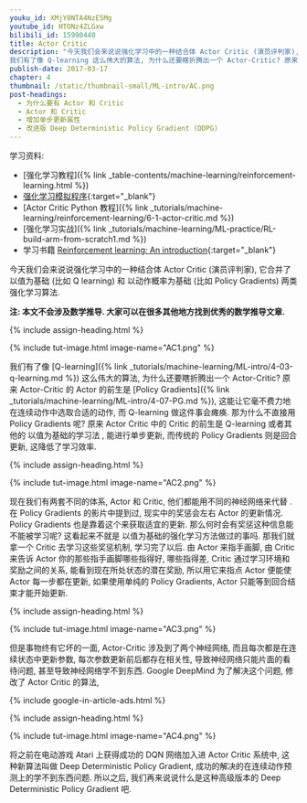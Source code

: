 ```yaml
---
youku_id: XMjY0NTA4NzE5Mg
youtube_id: HTONz4ZLGxw
bilibili_id: 15990440
title: Actor Critic
description: "今天我们会来说说强化学习中的一种结合体 Actor Critic (演员评判家), 它合并了 以值为基础 (比如 Q learning) 和 以动作概率为基础 (比如 Policy Gradients) 两类强化学习算法.
我们有了像 Q-learning 这么伟大的算法, 为什么还要瞎折腾出一个 Actor-Critic? 原来 Actor-Critic 的 Actor 的前生是 Policy Gradients , 这能让它毫不费力地在连续动作中选取合适的动作, 而 Q-learning 做这件事会瘫痪. 那为什么不直接用 Policy Gradients 呢? 原来 Actor Critic 中的 Critic 的前生是 Q-learning 或者其他的 以值为基础的学习法 , 能进行单步更新, 而传统的 Policy Gradients 则是回合更新, 这降低了学习效率."
publish-date: 2017-03-17
chapter: 4
thumbnail: /static/thumbnail-small/ML-intro/AC.png
post-headings:
  - 为什么要有 Actor 和 Critic
  - Actor 和 Critic
  - 增加单步更新属性
  - 改进版 Deep Deterministic Policy Gradient (DDPG)
---
```


学习资料:
  * [强化学习教程]({% link _table-contents/machine-learning/reinforcement-learning.html %})
  * [强化学习模拟程序](https://www.youtube.com/watch?v=G5BDgzxfLvA&list=PLXO45tsB95cLYyEsEylpPvTY-8ErPt2O_){:target="_blank"}
  * [Actor Critic Python 教程]({% link _tutorials/machine-learning/reinforcement-learning/6-1-actor-critic.md %})
  * [强化学习实战]({% link _tutorials/machine-learning/ML-practice/RL-build-arm-from-scratch1.md %})
  * 学习书籍 [Reinforcement learning: An introduction](/static/files/Reinforcement_learning_An_introduction.pdf){:target="_blank"}

今天我们会来说说强化学习中的一种结合体 Actor Critic (演员评判家), 它合并了 以值为基础 (比如 Q learning) 和 以动作概率为基础 (比如 Policy Gradients) 两类强化学习算法.

**注: 本文不会涉及数学推导. 大家可以在很多其他地方找到优秀的数学推导文章.**

 {% include assign-heading.html %}

{% include tut-image.html image-name="AC1.png" %}


我们有了像 [Q-learning]({% link _tutorials/machine-learning/ML-intro/4-03-q-learning.md %}) 这么伟大的算法, 为什么还要瞎折腾出一个 Actor-Critic? 原来 Actor-Critic 的 Actor 的前生是
[Policy Gradients]({% link _tutorials/machine-learning/ML-intro/4-07-PG.md %}), 这能让它毫不费力地在连续动作中选取合适的动作, 而 Q-learning 做这件事会瘫痪. 那为什么不直接用 Policy Gradients 呢? 原来 Actor Critic 中的 Critic 的前生是 Q-learning 或者其他的 以值为基础的学习法 , 能进行单步更新, 而传统的 Policy Gradients 则是回合更新, 这降低了学习效率.


 {% include assign-heading.html %}

{% include tut-image.html image-name="AC2.png" %}

现在我们有两套不同的体系, Actor 和 Critic, 他们都能用不同的神经网络来代替 . 在 Policy Gradients 的影片中提到过,  现实中的奖惩会左右 Actor 的更新情况. Policy Gradients 也是靠着这个来获取适宜的更新. 那么何时会有奖惩这种信息能不能被学习呢? 这看起来不就是 以值为基础的强化学习方法做过的事吗. 那我们就拿一个 Critic  去学习这些奖惩机制, 学习完了以后. 由 Actor 来指手画脚, 由 Critic 来告诉 Actor 你的那些指手画脚哪些指得好, 哪些指得差, Critic 通过学习环境和奖励之间的关系, 能看到现在所处状态的潜在奖励, 所以用它来指点 Actor 便能使 Actor 每一步都在更新, 如果使用单纯的 Policy Gradients, Actor 只能等到回合结束才能开始更新.


 {% include assign-heading.html %}

{% include tut-image.html image-name="AC3.png" %}

但是事物终有它坏的一面, Actor-Critic 涉及到了两个神经网络, 而且每次都是在连续状态中更新参数,  每次参数更新前后都存在相关性, 导致神经网络只能片面的看待问题, 甚至导致神经网络学不到东西. Google DeepMind 为了解决这个问题, 修改了 Actor Critic 的算法,

{% include google-in-article-ads.html %}


 {% include assign-heading.html %}

{% include tut-image.html image-name="AC4.png" %}

将之前在电动游戏 Atari 上获得成功的 DQN 网络加入进 Actor Critic 系统中,  这种新算法叫做 Deep Deterministic Policy Gradient, 成功的解决的在连续动作预测上的学不到东西问题. 所以之后, 我们再来说说什么是这种高级版本的 Deep Deterministic Policy Gradient 吧.

